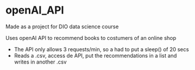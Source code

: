 # openAI_API
Made as a project for DIO data science course

Uses openAI API to recommend books to costumers of an online shop

- The API only allows 3 requests/min, so a had to put a sleep() of 20 secs
- Reads a .csv, access de API, put the recommendations in a list and writes in another .csv
